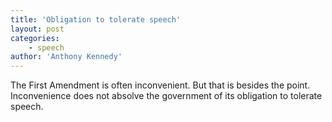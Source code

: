 ```yaml
---
title: 'Obligation to tolerate speech'
layout: post
categories:
    - speech
author: 'Anthony Kennedy'
---
```


The First Amendment is often inconvenient. But that is besides the point. Inconvenience does not absolve the government of its obligation to tolerate speech.